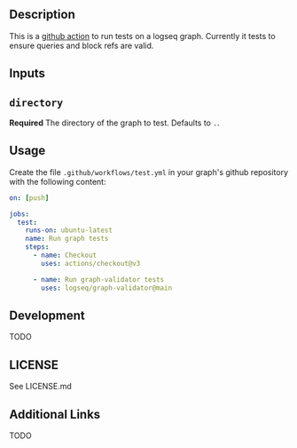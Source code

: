 ## Description

This is a [github action](https://github.com/features/actions) to run tests on a logseq graph. Currently it tests to ensure queries and block refs are valid.

## Inputs

## `directory`

**Required** The directory of the graph to test. Defaults to `.`.

## Usage

Create the file `.github/workflows/test.yml` in your graph's github repository
with the following content:

``` yaml
on: [push]

jobs:
  test:
    runs-on: ubuntu-latest
    name: Run graph tests
    steps:
      - name: Checkout
        uses: actions/checkout@v3

      - name: Run graph-validator tests
        uses: logseq/graph-validator@main
```

## Development
TODO

## LICENSE
See LICENSE.md

## Additional Links
TODO
